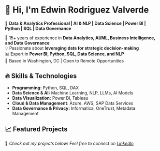 # 👋 Hi, I'm Edwin Rodriguez Valverde
🔹 **Data & Analytics Professional | AI & NLP | Data Science | Power BI | Python | SQL | Data Governance**

🚀 15+ years of experience in **Data Analytics, AI/ML, Business Intelligence, and Data Governance**  
💡 Passionate about **leveraging data for strategic decision-making**  
📊 Expert in **Power BI, Python, SQL, Data Science, and NLP**  
📍 Based in Washington, DC | Open to Remote Opportunities  

## 🔥 Skills & Technologies
- **Programming:** Python, SQL, DAX
- **Data Science & AI:** Machine Learning, NLP, LLMs, AI Models
- **Data Visualization:** Power BI, Tableau
- **Cloud & Data Management:** Azure, AWS, SAP Data Services
- **Data Governance & Privacy:** Informatica, OneTrust, Metadata Management

## 📈 Featured Projects



💬 _Check out my projects below! Feel free to connect on [LinkedIn](https://www.linkedin.com/in/edwinrodriguezvalverde/)_

